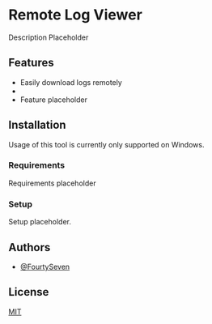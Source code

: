 # Remote Log Viewer

Description Placeholder


## Features

- Easily download logs remotely
- 
- Feature placeholder


## Installation

Usage of this tool is currently only supported on Windows.

### Requirements

Requirements placeholder

### Setup

Setup placeholder.

## Authors

- [@FourtySeven](https://github.com/FourtySeven047)


## License

[MIT](https://choosealicense.com/licenses/mit/)

